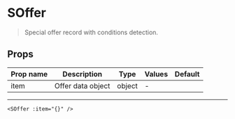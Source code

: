 # SOffer

> Special offer record with conditions detection.

## Props

| Prop name | Description       | Type   | Values | Default |
| --------- | ----------------- | ------ | ------ | ------- |
| item      | Offer data object | object | -      |         |

---

```vue live
<SOffer :item="{}" />
```
